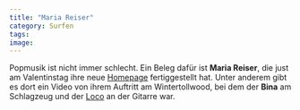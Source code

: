 ```yaml
---
title: "Maria Reiser"
category: Surfen
tags: 
image: 
---
```


Popmusik ist nicht immer schlecht. Ein Beleg dafür ist **Maria Reiser**, die just am Valentinstag ihre neue [Homepage](http://www.mariareiser.de) fertiggestellt hat. Unter anderem gibt es dort ein Video von ihrem Auftritt am Wintertollwood, bei dem der **Bina** am Schlagzeug und der [Loco](http://www.daloco.net) an der Gitarre war.

